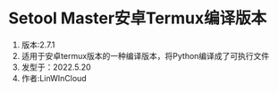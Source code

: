 # Setool Master安卓Termux编译版本
1. 版本:2.7.1
2. 适用于安卓termux版本的一种编译版本，将Python编译成了可执行文件
3. 发型于：2022.5.20
4. 作者:LinWInCloud
